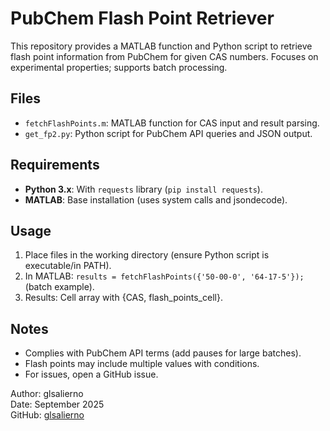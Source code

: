 # PubChem Flash Point Retriever

This repository provides a MATLAB function and Python script to retrieve flash point information from PubChem for given CAS numbers. Focuses on experimental properties; supports batch processing.

## Files
- `fetchFlashPoints.m`: MATLAB function for CAS input and result parsing.
- `get_fp2.py`: Python script for PubChem API queries and JSON output.

## Requirements
- **Python 3.x**: With `requests` library (`pip install requests`).
- **MATLAB**: Base installation (uses system calls and jsondecode).

## Usage
1. Place files in the working directory (ensure Python script is executable/in PATH).
2. In MATLAB: `results = fetchFlashPoints({'50-00-0', '64-17-5'});` (batch example).
3. Results: Cell array with {CAS, flash_points_cell}.

## Notes
- Complies with PubChem API terms (add pauses for large batches).
- Flash points may include multiple values with conditions.
- For issues, open a GitHub issue.

Author: glsalierno  
Date: September 2025  
GitHub: [glsalierno](https://github.com/glsalierno)
